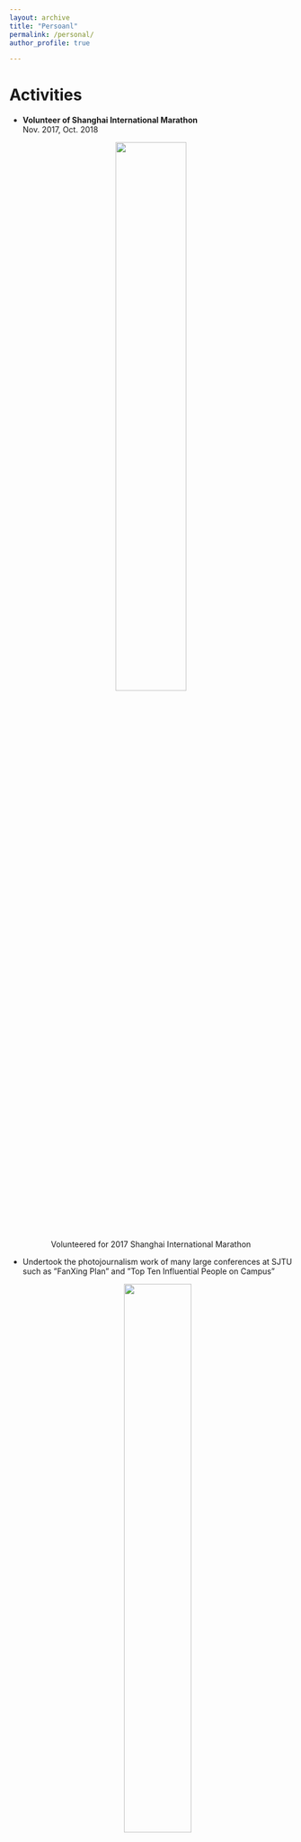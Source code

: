 ```yaml
---
layout: archive
title: "Persoanl"
permalink: /personal/
author_profile: true

---
```

# Activities
* **Volunteer of Shanghai International Marathon**
<br>Nov. 2017, Oct. 2018
<center>
    <img src="https://renjie-woo.github.io/images/personal/mrs.JPG" width="50%" /><br>
    <span>Volunteered for 2017 Shanghai International Marathon</span>
</center>

* Undertook the photojournalism work of many large conferences at SJTU such as ”FanXing Plan” and ”Top Ten Influential People on Campus”
    <center>
    <img src="https://renjie-woo.github.io/images/leadership/2017_XF.png" width="50%" /><br>
    <a href="http://affairs.sjtu.edu.cn/cms/view/wz.action?id=ff8080816025628401605f18522945e5"><span>2017 Shanghai Jiao Tong University Student Service Center (SSC) Anniversary Celebration</span></a><br>

    <img src="https://renjie-woo.github.io/images/leadership/2018.png" width="50%" /><br>
    <a href="http://affairs.sjtu.edu.cn/cms/view/wz.action?id=ff8080816372b71601646a55356572dc"><span>FanXing - 2018 Shanghai Jiao Tong University Inspirational Character Selection Activity</span></a><br>

    <img src="https://renjie-woo.github.io/images/leadership/2019_FX.png" width="50%" /><br>
    <a href="http://affairs.sjtu.edu.cn/cms/view/wz.action?id=ff8080816bf3a209016bf4767d7a01ef"><span>FanXing - 2019 Shanghai Jiao Tong University Inspirational Character Selection Activity</span></a>
    </center>

# Hobbies
* Travelling
<center>
<img src="https://renjie-woo.github.io/images/personal/google.JPG" width="50%" /><br>
<span>Google Show</span>
</center>
* Photography


